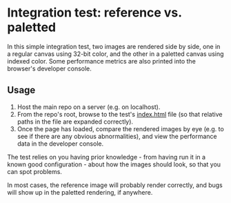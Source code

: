 # Integration test: reference vs. paletted

In this simple integration test, two images are rendered side by side, one in a regular canvas using 32-bit color, and the other in a paletted canvas using indexed color. Some performance metrics are also printed into the browser's developer console.

## Usage

1. Host the main repo on a server (e.g. on localhost).
1. From the repo's root, browse to the test's [index.html](./index.html) file (so that relative paths in the file are expanded correctly).
1. Once the page has loaded, compare the rendered images by eye (e.g. to see if there are any obvious abnormalities), and view the performance data in the developer console.

The test relies on you having prior knowledge - from having run it in a known good configuration - about how the images should look, so that you can spot problems.

In most cases, the reference image will probably render correctly, and bugs will show up in the paletted rendering, if anywhere.
